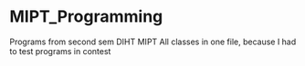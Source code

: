 # MIPT_Programming
Programs from second sem DIHT MIPT
All classes in one file, because I had to test programs in contest